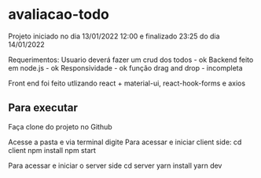 # avaliacao-todo


Projeto iniciado no dia 13/01/2022 12:00 e finalizado 23:25 do dia 14/01/2022


Requerimentos:
Usuario deverá fazer um crud dos todos - ok
Backend feito em node.js - ok
Responsividade - ok
função drag and drop - incompleta

Front end foi feito utlizando react +  material-ui, react-hook-forms e axios

## Para executar

Faça clone do projeto no Github

Acesse a pasta e via terminal digite 
Para acessar e iniciar client side:
cd client
npm install
npm start

Para acessar e iniciar o server side
cd server
yarn install
yarn dev
